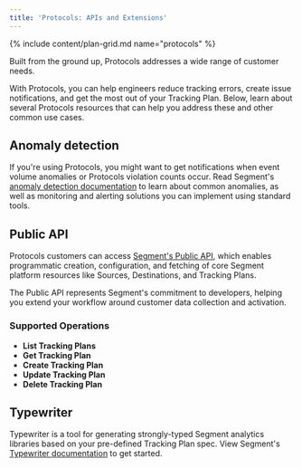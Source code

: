 ```yaml
---
title: 'Protocols: APIs and Extensions'
---
```


{% include content/plan-grid.md name="protocols" %}

Built from the ground up, Protocols addresses a wide range of customer needs.

With Protocols, you can help engineers reduce tracking errors, create issue notifications, and get the most out of your Tracking Plan. Below, learn about several Protocols resources that can help you address these and other common use cases.

## Anomaly detection

If you're using Protocols, you might want to get notifications when event volume anomalies or Protocols violation counts occur. Read Segment's [anomaly detection documentation](/docs/protocols/apis-and-extensions/anomaly_detection/) to learn about common anomalies, as well as monitoring and alerting solutions you can implement using standard tools.

## Public API

Protocols customers can access [Segment's Public API](/docs/api/public-api), which enables programmatic creation, configuration, and fetching of core Segment platform resources like Sources, Destinations, and Tracking Plans.

The Public API represents Segment's commitment to developers, helping you extend your workflow around customer data collection and activation.

### Supported Operations

- **List Tracking Plans**
- **Get Tracking Plan**
- **Create Tracking Plan**
- **Update Tracking Plan**
- **Delete Tracking Plan**

## Typewriter

Typewriter is a tool for generating strongly-typed Segment analytics libraries based on your pre-defined Tracking Plan spec. View Segment's [Typewriter documentation](/docs/protocols/apis-and-extensions/typewriter/) to get started.


<!--
Removed on 3/18/2020 per PROT-2279
## Debug Endpoint

This endpoint enables customers to send sample `.track()`, `.identify()`, `.group()`, `.page()` and `.screen()` requests to a debug endpoint that will return an error response if that payload is invalid. The event payload will not be delivered to the Segment Source or any active Destinations.
Customers can use this endpoint in testing suites or to test payloads against current Schema filters or a Tracking Plan spec. Follow the instructions below to test sample payloads without delivering the event to Segment or downstream Destinations.

**Endpoint:** https://debug-api.segment.com/v1/<<Segment request type>>

**Authentication:** This endpoint uses the same Authentication protocol outlined in our [HTTP docs](/docs/connections/sources/catalog/libraries/server/http/#authentication).

### Enable debug mode with Analytics.js

The following snippet can be added to your dev environment or executed in a web console to use the debug endpoint. When enabled, all outbound Segment events will hit the debug endpoint. Events will not be delivered to Segment Destinations, so make sure to disable this when deploying your code to production.

```js
analytics.Integrations["Segment.io"].prototype._enqueue = analytics.Integrations["Segment.io"].prototype.enqueue;
analytics.Integrations["Segment.io"].prototype.enqueue = function(path, msg, fn) {
  this.options.apiHost = 'debug-api.segment.com/v1'
  return this._enqueue(path, msg, fn)
};
```

### Enable debug mode with querystring flag

Analytics.js does not have a built-in 'debug mode' flag yet. You can add a querystring flag to your Segment instrumentation with the following snippet:
```js
// Point to the debug-api when the URL contains the query param "?segment_debug=true"

var apiHost;
if (window.location.href.indexOf('segment_debug=true') !== -1) {
  apiHost = 'debug-api.segment.com/v1';
} else {
  apiHost = 'api.segment.io/v1';
}

analytics.load("YOUR_WRITE_KEY", {
  integrations: {'Segment.io': { apiHost: apiHost } }
});
```

**NOTE: Make sure this is only used in development environments since the debug-api does not send data downstream!**

### Error responses

The debug endpoint API will return detailed errors depending on the violation generated.

| Error Response | Description|
| ------------------------------------------------------------------------------------------------------------------------------------------------------------------------- | ------------------------------------------------------------------------------------------------------------------------------------------------------------------------------------------------------------------------------------------------------------------------------------------------------------------------------------------------------------------------------------------------------------------------------------------------------------------------------------------------------------------- |
| `Invalid JSON` | The JSON payload is invalid. Check to make sure your payload contains valid JSON. |
| `Invalid writeKey` | Segment source writekey is not valid. Check your source settings. |
| `Missing writeKey` | Segment source writekey is missing from payload. Make sure writekey is included in request. |
| `Missing event key for track call` | The payload is missing track call name. Make sure your payload includes `"``event``"``:``"``My Event Name``"`.|
| `Event must be a string` | The payload has an event key, but the value is not a string. Make sure the value associated with the `event` key is a string. |
| `Missing userId or anonymousId` | Every Segment event must contain either a `userId`, `anonymousId` or both. Make sure to include 1 or both IDs in your payload.|
| `context integrations must be an object` | When specifying event context or integrations, they must be passed in an object. Make sure the value associated with the `context` or `integrations` key is an object.|
| `Disabled event` | The event has either been disabled in Schema or is not included in your Tracking Plan. If you expect this event to be enabled, check your Source schema tab to see if the event is disabled, or add it to the Tracking Plan associated to the Source. |
| `properties.Required: properties.Required is required` | The event is missing a required property defined in the Tracking Plan. If the event does not require the property, update the Tracking Plan associated to the source. Otherwise, update the request payload. |
| `properties.Optional: Invalid type. Expected: string, given: array` | The event property is passing as an array, but expects a string as defined in the Tracking Plan. If the event property should be an array, update the Tracking Plan associated to the source. Otherwise, update the request payload. |

-->
